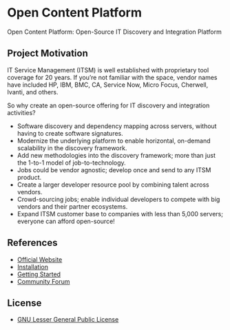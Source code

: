 Open Content Platform
=====================
Open Content Platform: Open-Source IT Discovery and Integration Platform

Project Motivation
------------------
IT Service Management (ITSM) is well established with proprietary tool coverage for 20 years.  If you’re not familiar with the space, vendor names have included HP, IBM, BMC, CA, Service Now, Micro Focus, Cherwell, Ivanti, and others.

So why create an open-source offering for IT discovery and integration activities?

  * Software discovery and dependency mapping across servers, without having to create software signatures.
  * Modernize the underlying platform to enable horizontal, on-demand scalability in the discovery framework.
  * Add new methodologies into the discovery framework; more than just the 1-to-1 model of job-to-technology.
  * Jobs could be vendor agnostic; develop once and send to any ITSM product.
  * Create a larger developer resource pool by combining talent across vendors.
  * Crowd-sourcing jobs; enable individual developers to compete with big vendors and their partner ecosystems.
  * Expand ITSM customer base to companies with less than 5,000 servers; everyone can afford open-source!

References
----------
  * [Official Website](https://www.opencontentplatform.org/)
  * [Installation](https://www.opencontentplatform.org/install/)
  * [Getting Started](https://www.opencontentplatform.org/get-started/)
  * [Community Forum](https://www.opencontentplatform.org/forums/forum/public/)

License
-------
  * [GNU Lesser General Public License](https://github.com/opencontentplatform/ocp/blob/master/LICENSE)

